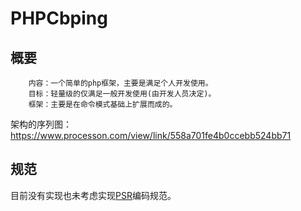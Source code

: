 
# PHPCbping
## 概要
		内容：一个简单的php框架，主要是满足个人开发使用。
		目标：轻量级的仅满足一般开发使用(由开发人员决定)。
		框架：主要是在命令模式基础上扩展而成的。 

架构的序列图：https://www.processon.com/view/link/558a701fe4b0ccebb524bb71

## 规范
目前没有实现也未考虑实现[PSR](http://www.php-fig.org/)编码规范。

 			
